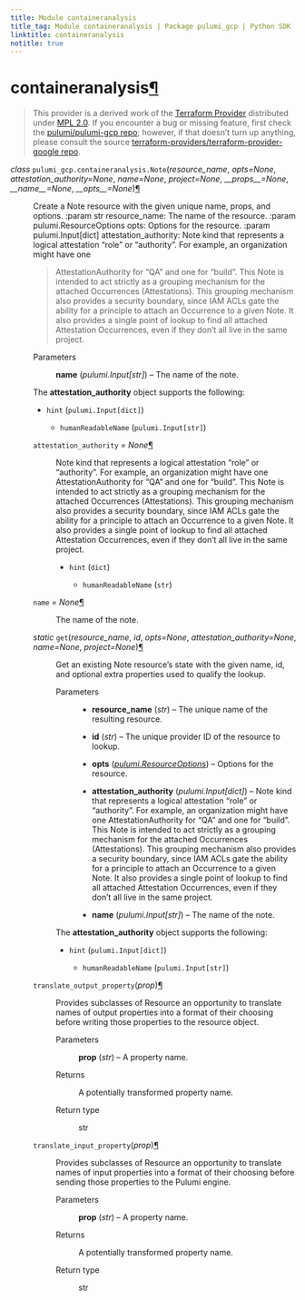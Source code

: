 ```yaml
---
title: Module containeranalysis
title_tag: Module containeranalysis | Package pulumi_gcp | Python SDK
linktitle: containeranalysis
notitle: true
---
```


<div class="section" id="containeranalysis">
<h1>containeranalysis<a class="headerlink" href="#containeranalysis" title="Permalink to this headline">¶</a></h1>
<blockquote>
<div><p>This provider is a derived work of the <a class="reference external" href="https://github.com/terraform-providers/terraform-provider-google">Terraform Provider</a> distributed under
<a class="reference external" href="https://www.mozilla.org/en-US/MPL/2.0/">MPL 2.0</a>. If you encounter a bug or missing feature, first check the
<a class="reference external" href="https://github.com/pulumi/pulumi-gcp/issues">pulumi/pulumi-gcp repo</a>; however, if that doesn’t turn up
anything, please consult the source <a class="reference external" href="https://github.com/terraform-providers/terraform-provider-google/issues">terraform-providers/terraform-provider-google repo</a>.</p>
</div></blockquote>
<span class="target" id="module-pulumi_gcp.containeranalysis"></span><dl class="class">
<dt id="pulumi_gcp.containeranalysis.Note">
<em class="property">class </em><code class="sig-prename descclassname">pulumi_gcp.containeranalysis.</code><code class="sig-name descname">Note</code><span class="sig-paren">(</span><em class="sig-param">resource_name</em>, <em class="sig-param">opts=None</em>, <em class="sig-param">attestation_authority=None</em>, <em class="sig-param">name=None</em>, <em class="sig-param">project=None</em>, <em class="sig-param">__props__=None</em>, <em class="sig-param">__name__=None</em>, <em class="sig-param">__opts__=None</em><span class="sig-paren">)</span><a class="headerlink" href="#pulumi_gcp.containeranalysis.Note" title="Permalink to this definition">¶</a></dt>
<dd><p>Create a Note resource with the given unique name, props, and options.
:param str resource_name: The name of the resource.
:param pulumi.ResourceOptions opts: Options for the resource.
:param pulumi.Input[dict] attestation_authority: Note kind that represents a logical attestation “role” or “authority”. For example, an organization might have one</p>
<blockquote>
<div><p>AttestationAuthority for “QA” and one for “build”. This Note is intended to act strictly as a grouping mechanism for the
attached Occurrences (Attestations). This grouping mechanism also provides a security boundary, since IAM ACLs gate the
ability for a principle to attach an Occurrence to a given Note. It also provides a single point of lookup to find all
attached Attestation Occurrences, even if they don’t all live in the same project.</p>
</div></blockquote>
<dl class="field-list simple">
<dt class="field-odd">Parameters</dt>
<dd class="field-odd"><p><strong>name</strong> (<em>pulumi.Input</em><em>[</em><em>str</em><em>]</em>) – The name of the note.</p>
</dd>
</dl>
<p>The <strong>attestation_authority</strong> object supports the following:</p>
<ul class="simple">
<li><p><code class="docutils literal notranslate"><span class="pre">hint</span></code> (<code class="docutils literal notranslate"><span class="pre">pulumi.Input[dict]</span></code>)</p>
<ul>
<li><p><code class="docutils literal notranslate"><span class="pre">humanReadableName</span></code> (<code class="docutils literal notranslate"><span class="pre">pulumi.Input[str]</span></code>)</p></li>
</ul>
</li>
</ul>
<dl class="attribute">
<dt id="pulumi_gcp.containeranalysis.Note.attestation_authority">
<code class="sig-name descname">attestation_authority</code><em class="property"> = None</em><a class="headerlink" href="#pulumi_gcp.containeranalysis.Note.attestation_authority" title="Permalink to this definition">¶</a></dt>
<dd><p>Note kind that represents a logical attestation “role” or “authority”. For example, an organization might have one
AttestationAuthority for “QA” and one for “build”. This Note is intended to act strictly as a grouping mechanism for the
attached Occurrences (Attestations). This grouping mechanism also provides a security boundary, since IAM ACLs gate the
ability for a principle to attach an Occurrence to a given Note. It also provides a single point of lookup to find all
attached Attestation Occurrences, even if they don’t all live in the same project.</p>
<ul class="simple">
<li><p><code class="docutils literal notranslate"><span class="pre">hint</span></code> (<code class="docutils literal notranslate"><span class="pre">dict</span></code>)</p>
<ul>
<li><p><code class="docutils literal notranslate"><span class="pre">humanReadableName</span></code> (<code class="docutils literal notranslate"><span class="pre">str</span></code>)</p></li>
</ul>
</li>
</ul>
</dd></dl>

<dl class="attribute">
<dt id="pulumi_gcp.containeranalysis.Note.name">
<code class="sig-name descname">name</code><em class="property"> = None</em><a class="headerlink" href="#pulumi_gcp.containeranalysis.Note.name" title="Permalink to this definition">¶</a></dt>
<dd><p>The name of the note.</p>
</dd></dl>

<dl class="method">
<dt id="pulumi_gcp.containeranalysis.Note.get">
<em class="property">static </em><code class="sig-name descname">get</code><span class="sig-paren">(</span><em class="sig-param">resource_name</em>, <em class="sig-param">id</em>, <em class="sig-param">opts=None</em>, <em class="sig-param">attestation_authority=None</em>, <em class="sig-param">name=None</em>, <em class="sig-param">project=None</em><span class="sig-paren">)</span><a class="headerlink" href="#pulumi_gcp.containeranalysis.Note.get" title="Permalink to this definition">¶</a></dt>
<dd><p>Get an existing Note resource’s state with the given name, id, and optional extra
properties used to qualify the lookup.</p>
<dl class="field-list simple">
<dt class="field-odd">Parameters</dt>
<dd class="field-odd"><ul class="simple">
<li><p><strong>resource_name</strong> (<em>str</em>) – The unique name of the resulting resource.</p></li>
<li><p><strong>id</strong> (<em>str</em>) – The unique provider ID of the resource to lookup.</p></li>
<li><p><strong>opts</strong> (<a class="reference internal" href="../../pulumi/#pulumi.ResourceOptions" title="pulumi.ResourceOptions"><em>pulumi.ResourceOptions</em></a>) – Options for the resource.</p></li>
<li><p><strong>attestation_authority</strong> (<em>pulumi.Input</em><em>[</em><em>dict</em><em>]</em>) – Note kind that represents a logical attestation “role” or “authority”. For example, an organization might have one
AttestationAuthority for “QA” and one for “build”. This Note is intended to act strictly as a grouping mechanism for the
attached Occurrences (Attestations). This grouping mechanism also provides a security boundary, since IAM ACLs gate the
ability for a principle to attach an Occurrence to a given Note. It also provides a single point of lookup to find all
attached Attestation Occurrences, even if they don’t all live in the same project.</p></li>
<li><p><strong>name</strong> (<em>pulumi.Input</em><em>[</em><em>str</em><em>]</em>) – The name of the note.</p></li>
</ul>
</dd>
</dl>
<p>The <strong>attestation_authority</strong> object supports the following:</p>
<ul class="simple">
<li><p><code class="docutils literal notranslate"><span class="pre">hint</span></code> (<code class="docutils literal notranslate"><span class="pre">pulumi.Input[dict]</span></code>)</p>
<ul>
<li><p><code class="docutils literal notranslate"><span class="pre">humanReadableName</span></code> (<code class="docutils literal notranslate"><span class="pre">pulumi.Input[str]</span></code>)</p></li>
</ul>
</li>
</ul>
</dd></dl>

<dl class="method">
<dt id="pulumi_gcp.containeranalysis.Note.translate_output_property">
<code class="sig-name descname">translate_output_property</code><span class="sig-paren">(</span><em class="sig-param">prop</em><span class="sig-paren">)</span><a class="headerlink" href="#pulumi_gcp.containeranalysis.Note.translate_output_property" title="Permalink to this definition">¶</a></dt>
<dd><p>Provides subclasses of Resource an opportunity to translate names of output properties
into a format of their choosing before writing those properties to the resource object.</p>
<dl class="field-list simple">
<dt class="field-odd">Parameters</dt>
<dd class="field-odd"><p><strong>prop</strong> (<em>str</em>) – A property name.</p>
</dd>
<dt class="field-even">Returns</dt>
<dd class="field-even"><p>A potentially transformed property name.</p>
</dd>
<dt class="field-odd">Return type</dt>
<dd class="field-odd"><p>str</p>
</dd>
</dl>
</dd></dl>

<dl class="method">
<dt id="pulumi_gcp.containeranalysis.Note.translate_input_property">
<code class="sig-name descname">translate_input_property</code><span class="sig-paren">(</span><em class="sig-param">prop</em><span class="sig-paren">)</span><a class="headerlink" href="#pulumi_gcp.containeranalysis.Note.translate_input_property" title="Permalink to this definition">¶</a></dt>
<dd><p>Provides subclasses of Resource an opportunity to translate names of input properties into
a format of their choosing before sending those properties to the Pulumi engine.</p>
<dl class="field-list simple">
<dt class="field-odd">Parameters</dt>
<dd class="field-odd"><p><strong>prop</strong> (<em>str</em>) – A property name.</p>
</dd>
<dt class="field-even">Returns</dt>
<dd class="field-even"><p>A potentially transformed property name.</p>
</dd>
<dt class="field-odd">Return type</dt>
<dd class="field-odd"><p>str</p>
</dd>
</dl>
</dd></dl>

</dd></dl>

</div>
